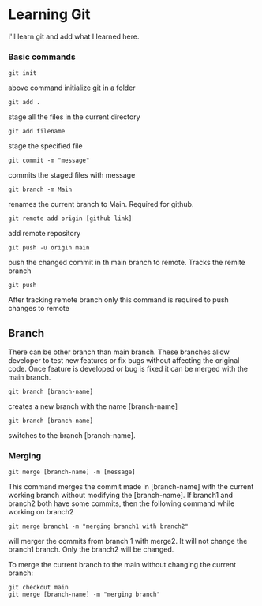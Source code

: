 # Learning Git
I'll learn git and add what I learned here.

### Basic commands
```
git init
```
above command initialize git in a folder
```
git add .
```
stage all the files in the current directory

```
git add filename
```
stage the specified file

```
git commit -m "message"
```
commits the staged files with message

```
git branch -m Main
```
renames the current branch to Main. Required for github.

```
git remote add origin [github link]
```
add remote repository
```
git push -u origin main
```
push the changed commit in th main branch to remote. Tracks the remite branch
```
git push
```
After tracking remote branch only this command is required to push changes to remote

## Branch
There can be other branch than main branch. These branches allow developer to test new features or fix bugs without affecting the original code. Once feature is developed or bug is fixed it can be merged with the main branch.
 
```
git branch [branch-name]
```
creates a new branch with the name [branch-name]
```
git branch [branch-name]
```
switches to the branch [branch-name].  

### Merging
```
git merge [branch-name] -m [message]
```
This command merges the commit made in [branch-name] with the current working branch without modifying the [branch-name].
If branch1 and branch2 both have some commits, then the following command while working on branch2
```
git merge branch1 -m "merging branch1 with branch2"
```
will merger the commits from branch 1 with merge2. It will not change the branch1 branch. Only the branch2 will be changed.  
  
To merge the current branch to the main without changing the current branch:
```
git checkout main
git merge [branch-name] -m "merging branch"
```

